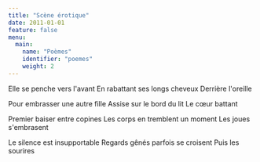 ```yaml
---
title: "Scène érotique"
date: 2011-01-01
feature: false
menu:
  main:
    name: "Poèmes"
    identifier: "poemes"
    weight: 2
---
```


Elle se penche vers l'avant
En rabattant ses longs cheveux
Derrière l'oreille

Pour embrasser une autre fille
Assise sur le bord du lit
Le cœur battant

Premier baiser entre copines
Les corps en tremblent un moment
Les joues s'embrasent

Le silence est insupportable
Regards gênés parfois se croisent
Puis les sourires
